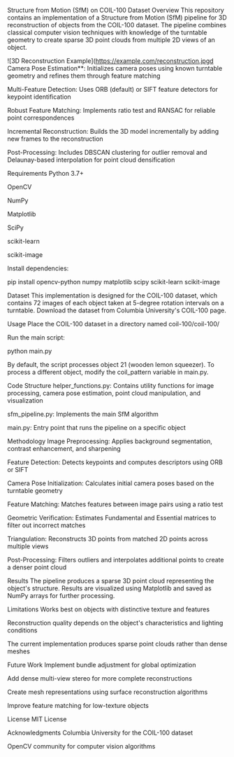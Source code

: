 Structure from Motion (SfM) on COIL-100 Dataset
Overview
This repository contains an implementation of a Structure from Motion (SfM) pipeline for 3D reconstruction of objects from the COIL-100 dataset. The pipeline combines classical computer vision techniques with knowledge of the turntable geometry to create sparse 3D point clouds from multiple 2D views of an object.

![3D Reconstruction Example](https://example.com/reconstruction.jpgd Camera Pose Estimation**: Initializes camera poses using known turntable geometry and refines them through feature matching

Multi-Feature Detection: Uses ORB (default) or SIFT feature detectors for keypoint identification

Robust Feature Matching: Implements ratio test and RANSAC for reliable point correspondences

Incremental Reconstruction: Builds the 3D model incrementally by adding new frames to the reconstruction

Post-Processing: Includes DBSCAN clustering for outlier removal and Delaunay-based interpolation for point cloud densification

Requirements
Python 3.7+

OpenCV

NumPy

Matplotlib

SciPy

scikit-learn

scikit-image

Install dependencies:

pip install opencv-python numpy matplotlib scipy scikit-learn scikit-image

Dataset
This implementation is designed for the COIL-100 dataset, which contains 72 images of each object taken at 5-degree rotation intervals on a turntable. Download the dataset from Columbia University's COIL-100 page.

Usage
Place the COIL-100 dataset in a directory named coil-100/coil-100/

Run the main script:

python main.py

By default, the script processes object 21 (wooden lemon squeezer). To process a different object, modify the coil_pattern variable in main.py.

Code Structure
helper_functions.py: Contains utility functions for image processing, camera pose estimation, point cloud manipulation, and visualization

sfm_pipeline.py: Implements the main SfM algorithm

main.py: Entry point that runs the pipeline on a specific object

Methodology
Image Preprocessing: Applies background segmentation, contrast enhancement, and sharpening

Feature Detection: Detects keypoints and computes descriptors using ORB or SIFT

Camera Pose Initialization: Calculates initial camera poses based on the turntable geometry

Feature Matching: Matches features between image pairs using a ratio test

Geometric Verification: Estimates Fundamental and Essential matrices to filter out incorrect matches

Triangulation: Reconstructs 3D points from matched 2D points across multiple views

Post-Processing: Filters outliers and interpolates additional points to create a denser point cloud

Results
The pipeline produces a sparse 3D point cloud representing the object's structure. Results are visualized using Matplotlib and saved as NumPy arrays for further processing.

Limitations
Works best on objects with distinctive texture and features

Reconstruction quality depends on the object's characteristics and lighting conditions

The current implementation produces sparse point clouds rather than dense meshes

Future Work
Implement bundle adjustment for global optimization

Add dense multi-view stereo for more complete reconstructions

Create mesh representations using surface reconstruction algorithms

Improve feature matching for low-texture objects

License
MIT License

Acknowledgments
Columbia University for the COIL-100 dataset

OpenCV community for computer vision algorithms
